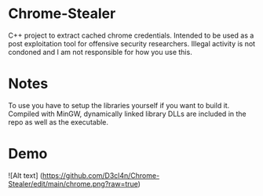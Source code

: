 # Chrome-Stealer
C++ project to extract cached chrome credentials. Intended to be used as a post exploitation tool for offensive security researchers. Illegal activity is not condoned and I am not responsible for how you use this.

# Notes
To use you have to setup the libraries yourself if you want to build it. Compiled with MinGW, dynamically linked library DLLs are included in the repo as well as the executable. 

# Demo
![Alt text] (https://github.com/D3cl4n/Chrome-Stealer/edit/main/chrome.png?raw=true)
